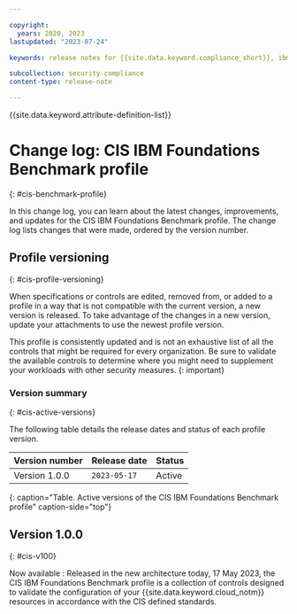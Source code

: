 ```yaml
---

copyright:
  years: 2020, 2023
lastupdated: "2023-07-24"

keywords: release notes for {{site.data.keyword.compliance_short}}, ibm security best practices, profile changes, enhancements, fixes, improvements

subcollection: security-compliance
content-type: release-note

---
```


{{site.data.keyword.attribute-definition-list}}

# Change log: CIS IBM Foundations Benchmark profile
{: #cis-benchmark-profile}

In this change log, you can learn about the latest changes, improvements, and updates for the CIS IBM Foundations Benchmark profile. The change log lists changes that were made, ordered by the version number.


## Profile versioning
{: #cis-profile-versioning}

When specifications or controls are edited, removed from, or added to a profile in a way that is not compatible with the current version, a new version is released. To take advantage of the changes in a new version, update your attachments to use the newest profile version. 

This profile is consistently updated and is not an exhaustive list of all the controls that might be required for every organization. Be sure to validate the available controls to determine where you might need to supplement your workloads with other security measures.
{: important}

### Version summary
{: #cis-active-versions}

The following table details the release dates and status of each profile version.

| Version number | Release date | Status |
|:---------------|:-------------|:-------|
| Version 1.0.0 | `2023-05-17` | Active |
{: caption="Table. Active versions of the CIS IBM Foundations Benchmark profile" caption-side="top"}


## Version 1.0.0
{: #cis-v100}

Now available
:   Released in the new architecture today, 17 May 2023, the CIS IBM Foundations Benchmark profile is a collection of controls designed to validate the configuration of your {{site.data.keyword.cloud_notm}} resources in accordance with the CIS defined standards.
